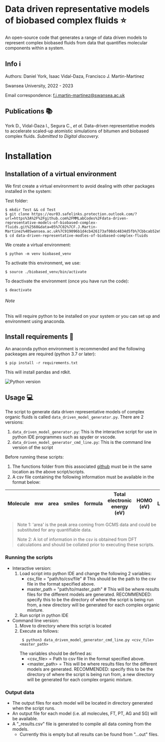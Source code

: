 # Data driven representative models of biobased complex fluids :star:

An open-source code that generates a range of data driven models to represent complex biobased fluids from data that quantifies molecular components within a system.

## Info :information_source:

Authors: Daniel York, Isaac Vidal-Daza, Francisco J. Martin-Martinez 

Swansea University, 2022 - 2023

Email correspondence: [f.j.martin-martinez@swansea.ac.uk](mailto:f.j.martin-martinez@swansea.ac.uk)

## Publications :books:

York D., Vidal-Daza I., Segura C., _et al._ Data-driven representative models to accelerate scaled-up atomistic simulations of bitumen and biobased complex fluids. _Submitted to Digital discovery._

# Installation
## Installation of a virtual environment

We first create a virtual environment to avoid dealing with other packages installed in the system:

Test folder:
```shell
$ mkdir Test && cd Test
$ git clone https://eur03.safelinks.protection.outlook.com/?url=https%3A%2F%2Fgithub.com%2FMMLabCodes%2Fdata-driven-representative-models-of-biobased-complex-fluids.git%2560&data=05%7C02%7CF.J.Martin-Martinez%40Swansea.ac.uk%7C919096b1d4cb426173af08dc4834d5fb%7Cbbcab52e9fbe43d6a2f39f66c43df268%7C0%7C0%7C638464639261410676%7CUnknown%7CTWFpbGZsb3d8eyJWIjoiMC4wLjAwMDAiLCJQIjoiV2luMzIiLCJBTiI6Ik1haWwiLCJXVCI6Mn0%3D%7C0%7C%7C%7C&sdata=OvOrJ8pG0DNPvXNc%2BMaM7NVOk7PybEykdl%2FQoQ2EdDU%3D&reserved=0
$ cd data-driven-representative-modles-of-biobased-complex-fluids
```
We create a virtual environment:
```shell
$ python -m venv biobased_venv
```
To activate this environment, we use:
```shell
$ source ./biobased_venv/bin/activate
```
To deactivate the environment (once you have run the code):
```shell
$ deactivate
```

###### Note

This will require python to be installed on your system or you can set up and environment using anaconda.

## Install requirements :wrench:

An anaconda python environment is recommended and the following packeages are required (python 3.7 or later):

```shell
$ pip install -r requirements.txt
```
This will install pandas and rdkit.

![Python version](https://img.shields.io/badge/python-3.7+-blue)

## Usage :computer:

The script to generate data driven representative models of complex organic fluids is called `data_driven_model_generator.py`.
There are 2 versions:

1. `data_driven_model_generator.py`: This is the interactive script for use in python IDE programmes such as spyder or vscode.
2. `data_driven_model_generator_cmd_line.py`: This is the command line version of the script

Before running these scripts:

1. The functions folder from this associated [github](https://github.com/dyork1/data_driven_model_generator) must be in the same location as the above script/scripts.
2. A csv file containing the following information must be available in the format below:

| Molecule | mw | area | smiles | formula | Total electronic energy (eV) | HOMO (eV) | LUMO(ev) | Chemical hardness | Dipole moment | Polarizability |
|----------|----|------|--------|---------|------------------------------|-----------|----------|-------------------|---------------|---------------|

> Note 1: 'area' is the peak area coming from GCMS data and could be substituted for any quantifiable data.
>
> Note 2: A lot of information in the csv is obtained from DFT calculations and should be collated prior to executing these scripts.

### Running the scripts
- Interactive version:
	1. Load script into python IDE and change the following 2 variables:
	    - csv_file = "path/to/csv/file" # This should be the path to the csv file in the format specified above.
	    - master_path = "path/to/master_path" # This will be where results files for the different models are generated. RECOMMENDED: specify this to be the directory of where the script is being run from, a new directory will be generated for each complex organic mixture.
	2. Run script in python IDE
- Command line version:
	1. Move to directory where this script is located
	2. Execute as follows:
	   ```shell
  		$ python3 data_driven_model_generator_cmd_line.py <csv_file> <master_path>
    	```
	   The variables should be defined as:
	    - <csv_file> = Path to csv file in the format specified above.
	    - <master_path> = This will be where results files for the different models are generated. RECOMMENDED: specify this to be the directory of where the script is being run from, a new directory will be generated for each complex organic mixture.
### Output data
- The output files for each model will be located in directory generated when the script runs.
- An output file for each model (i.e. all molecules, FT, PT, AG and SG) will be available.
- A "_results.csv" file is generated to compile all data coming from the models.
    - Currently this is empty but all results can be found from "...out" files.
    